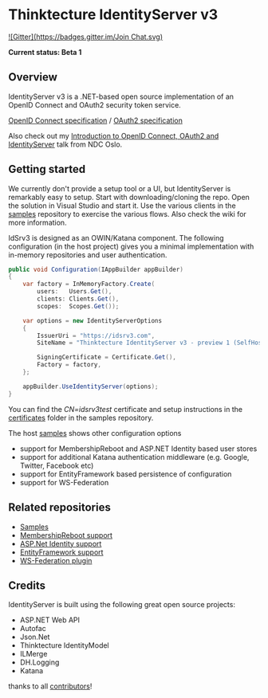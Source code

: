 # Thinktecture IdentityServer v3 #
[![Gitter](https://badges.gitter.im/Join Chat.svg)](https://gitter.im/cendter/Thinktecture.IdentityServer.v3?utm_source=badge&utm_medium=badge&utm_campaign=pr-badge&utm_content=badge)

**Current status: Beta 1**

## Overview ##

IdentityServer v3 is a .NET-based open source implementation of an OpenID Connect and OAuth2 security token service.

[OpenID Connect specification](http://openid.net/specs/openid-connect-core-1_0.html) / [OAuth2 specification](http://tools.ietf.org/html/rfc6749 "OAuth2 specification")

Also check out my [Introduction to OpenID Connect, OAuth2 and IdentityServer](https://vimeo.com/97344501) talk from NDC Oslo.

## Getting started ##
We currently don't provide a setup tool or a UI, but IdentityServer is remarkably easy to setup. Start with downloading/cloning the repo. Open the solution in Visual Studio and start it. Use the various clients in the [samples](https://github.com/thinktecture/Thinktecture.IdentityServer.v3.Samples) repository to exercise the various flows. Also check the wiki for more information.

IdSrv3 is designed as an OWIN/Katana component. The following configuration (in the host project) gives you a minimal implementation with in-memory repositories and user authentication.

```csharp
public void Configuration(IAppBuilder appBuilder)
{
    var factory = InMemoryFactory.Create(
        users:   Users.Get(), 
        clients: Clients.Get(), 
        scopes:  Scopes.Get());

    var options = new IdentityServerOptions
    {
        IssuerUri = "https://idsrv3.com",
        SiteName = "Thinktecture IdentityServer v3 - preview 1 (SelfHost)"

        SigningCertificate = Certificate.Get(),
        Factory = factory,
    };

    appBuilder.UseIdentityServer(options);
}
```

You can find the *CN=idsrv3test* certificate and setup instructions in the [certificates](https://github.com/thinktecture/Thinktecture.IdentityServer.v3.Samples/tree/master/source/Certificates) folder in the samples repository.

The host [samples](https://github.com/thinktecture/Thinktecture.IdentityServer.v3.Samples/) shows other configuration options
* support for MembershipReboot and ASP.NET Identity based user stores
* support for additional Katana authentication middleware (e.g. Google, Twitter, Facebook etc)
* support for EntityFramework based persistence of configuration
* support for WS-Federation

## Related repositories ##
* [Samples](https://github.com/thinktecture/Thinktecture.IdentityServer.v3.Samples)
* [MembershipReboot support](https://github.com/thinktecture/Thinktecture.IdentityServer.v3.MembershipReboot)
* [ASP.Net Identity support](https://github.com/thinktecture/Thinktecture.IdentityServer.v3.AspNetIdentity)
* [EntityFramework support](https://github.com/thinktecture/Thinktecture.IdentityServer.v3.EntityFramework)
* [WS-Federation plugin](https://github.com/thinktecture/Thinktecture.IdentityServer.v3.WsFederation)


## Credits ##
IdentityServer is built using the following great open source projects:

- ASP.NET Web API
- Autofac
- Json.Net
- Thinktecture IdentityModel
- ILMerge
- DH.Logging
- Katana

thanks to all [contributors](https://github.com/thinktecture/Thinktecture.IdentityServer.v3/graphs/contributors)!
